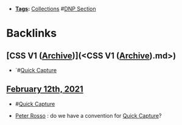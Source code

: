 - **[Tags](<Tags.md>):** [Collections](<Collections.md>) #[DNP Section](<DNP Section.md>)

# Backlinks
## [CSS V1 ([Archive](<Archive.md>))](<CSS V1 ([Archive](<Archive.md>)).md>)
- `#[Quick Capture](<Quick Capture.md>)

## [February 12th, 2021](<February 12th, 2021.md>)
- #[Quick Capture](<Quick Capture.md>)

- [Peter Rosso](<Peter Rosso.md>) : do we have a convention for [Quick Capture](<Quick Capture.md>)?

